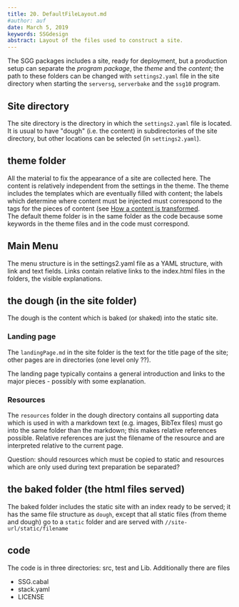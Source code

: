 ```yaml
---
title: 20. DefaultFileLayout.md
#author: auf 
date: March 5, 2019
keywords: SSGdesign
abstract: Layout of the files used to construct a site.
---
```


The SGG packages includes a site, ready for deployment, 
but a production setup 
can separate the *program package*, the *theme* and the *content*; 
the path to these folders can 
be changed with `settings2.yaml` file in the site directory 
when starting the `serversg`, `serverbake` and the `ssg10` program.

## Site directory
The site directory is the directory in which the `settings2.yaml` file is located.
It is usual to have "dough" (i.e. the content) in subdirectories of the site directory, 
but other locations can be selected (in `settings2.yaml`). 

## theme  folder

All the material to fix the appearance of a site are collected here. 
The content is 
relatively independent from the settings in the theme.
The theme includes the templates which are eventually filled with content; 
the labels which determine where content must be injected must correspond 
to the tags for the pieces of content (see
[How a content is transformed](TransformationOfPost.html).  
The default theme folder is in the same folder as the code because
some keywords in the theme files and in the code must correspond.
 
## Main Menu
The menu structure is in the settings2.yaml file as a YAML structure, with link and text fields.
Links contain relative links to the index.html files in the folders,
the visible explanations.

## the dough   (in the site folder) 
The dough is the content which is baked (or shaked) 
into the static site.

### Landing page 
The `landingPage.md` in the site folder is the text for the title page of the site; 
other pages are in directories (one level only ??).

The landing page typically contains a general introduction and links to the major pieces - possibly with some 
explanation.
 


### Resources
The `resources` folder in the dough directory contains all supporting data
which is used in with a markdown text (e.g. images, BibTex files) must go into the same folder
than the markdown; this makes relative references possible. Relative references 
are just the filename of the resource and are interpreted relative to the 
current page. 

Question: should resources which must be copied to static and resources
which are only used during text preparation be separated?


## the baked folder (the html files served)
The baked folder includes the static site with an index ready 
to be served; it has the same file structure as `dough`, except that
all static files (from theme and dough) go to a `static` folder 
and are served with `//site-url/static/filename`

## code
The code is in three directories: src, test and Lib. 
Additionally there are files
- SSG.cabal
- stack.yaml
- LICENSE

 
